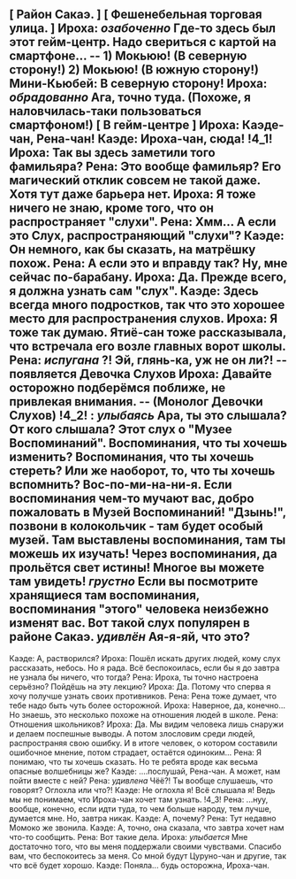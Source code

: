 ﻿---
chapter: 6
episode: 2
battle: 4
resources_story_path: "/ch6/ep2"
---
[ Район Сакаэ. ]
[ Фешенебельная торговая улица. ]
Ироха: *озабоченно* Где-то здесь был этот гейм-центр. Надо свериться с картой на смартфоне...
-- 1) Мокьюю! (В северную сторону!) 2) Мокьюю! (В южную сторону!)
Мини-Кьюбей: В северную сторону!
Ироха: *обрадованно* Ага, точно туда. (Похоже, я наловчилась-таки пользоваться смартфоном!)
[ В гейм-центре ]
Ироха: Каэде-чан, Рена-чан!
Каэде: Ироха-чан, сюда!
!4_1!
Ироха: Так вы здесь заметили того фамильяра?
Рена: Это вообще фамильяр? Его магический отклик совсем не такой даже. Хотя тут даже барьера нет.
Ироха: Я тоже ничего не знаю, кроме того, что он распространяет "слухи".
Рена: Хмм... А если это Слух, распространяющий "слухи"?
Каэде: Он немного, как бы сказать, на матрёшку похож.
Рена: А если это и вправду так? Ну, мне сейчас по-барабану.
Ироха: Да. Прежде всего, я должна узнать сам "слух".
Каэде: Здесь всегда много подростков, так что это хорошее место для распространения слухов.
Ироха: Я тоже так думаю. Ятиё-сан тоже рассказывала, что встречала его возле главных ворот школы.
Рена: *испугана* ?! Эй, глянь-ка, уж не он ли?!
-- появляется Девочка Слухов
Ироха: Давайте осторожно подберёмся поближе, не привлекая внимания.
-- (Монолог Девочки Слухов)
!4_2!
: *улыбаясь* Ара, ты это слышала? От кого слышала? Этот слух о "Музее Воспоминаний". Воспоминания, что ты хочешь изменить? Воспоминания, что ты хочешь стереть? Или же наоборот, то, что ты хочешь вспомнить? Вос-по-ми-на-ни-я. Если воспоминания чем-то мучают вас, добро пожаловать в Музей Воспоминаний! "Дзынь!", позвони в колокольчик - там будет особый музей. Там выставлены воспоминания, там ты можешь их изучать! Через воспоминания, да прольётся свет истины! Многое вы можете там увидеть! *грустно* Если вы посмотрите хранящиеся там воспоминания, воспоминания "этого" человека неизбежно изменят вас. Вот такой слух популярен в районе Сакаэ. *удивлён* Ая-я-яй, что это?
--
Каэде: А, растворился?
Ироха: Пошёл искать других людей, кому слух рассказать, небось. Но я рада. Всё беспокоилась, если бы я до завтра не узнала бы ничего, что тогда?
Рена: Ироха, ты точно настроена серьёзно? Пойдёшь на эту лекцию?
Ироха: Да. Потому что сперва я хочу получше узнать своих противников.
Рена: Рена тоже думает, что тебе надо быть чуть более осторожной.
Ироха: Наверное, да, конечно... Но знаешь, это несколько похоже на отношения людей в школе.
Рена: Отношения школьников?
Ироха: Да. Мы видим человека лишь снаружи и делаем поспешные выводы. А потом злословим среди людей, распространяя свою ошибку. И в итоге человек, о котором составили ошибочное мнение, потом страдает, остаётся одиноким...
Рена: Я понимаю, что ты хочешь сказать. Но те ребята вроде как весьма опасные волшебницы же?
Каэде: ....послушай, Рена-чан. А может, нам пойти вместе с ней?
Рена: *удивлена* Чёё?! Ты вообще слушаешь, что говорят? Оглохла или что?!
Каэде: Не оглохла я! Всё слышала я! Ведь мы не понимаем, что Ироха-чан хочет там узнать.
!4_3!
Рена: ...нуу, вообще, конечно, если идти туда, то чем больше народу, тем лучше, думается мне. Но, завтра никак.
Каэде: А, почему?
Рена: Тут недавно Момоко же звонила.
Каэде: А, точно, она сказала, что завтра хочет нам что-то сообщить.
Рена: Вот такие дела.
Ироха: *улыбается* Мне достаточно того, что вы меня поддержали своими чувствами. Спасибо вам, что беспокоитесь за меня. Со мной будут Цуруно-чан и другие, так что всё будет хорошо.
Каэде: Поняла... будь осторожна, Ироха-чан.
